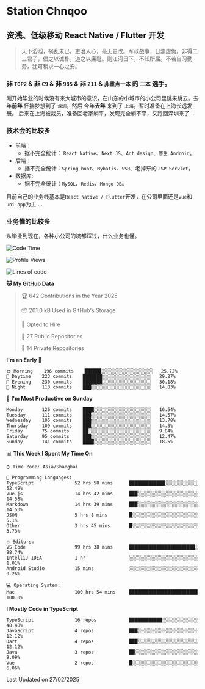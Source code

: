 # Station Chnqoo

## 资浅、低级移动 React Native / Flutter 开发

> 天下滔滔，祸乱未已。吏治人心，毫无更改。军政战事，日崇虚伪。非得二三君子，倡之以诚朴，道之以廉耻。则江河日下，不知所届。不若自习勤劳，犹可稍求一心之安。

### 非 `TOP2` & 非 `C9` & 非 `985` & 非 `211` & `非重点一本` 的 `二本` 选手。

刚开始毕业的时候没有来大城市的意识，在山东的小城市的小公司里跳来跳去。~~去年~~**前年** 怀揣梦想到了 `深圳`，然后 ~~今年~~**去年** 来到了 `上海`。~~暂时准备在上海长远发展~~。
后来在上海被裁员，准备回老家躺平，发现完全躺不平，又跑回深圳来了 ...

### 技术会的比较多

- 前端：
  - 据不完全统计： `React Native`、`Next JS`、`Ant design`、`原生 Android`。
- 后端：
  - 据不完全统计：`Spring boot`、`Mybatis`、`SSH`、老掉牙的 `JSP Servlet`。
- 数据库:
  - 据不完全统计：`MySQL`、`Redis`、`Mongo DB`。

目前自己的业务线基本是`React Native / Flutter`开发，在公司里面还是`vue`和`uni-app`为主 ...

### 业务懂的比较多

从毕业到现在，各种小公司的坑都踩过，什么业务也懂。

<!--START_SECTION:waka-->
![Code Time](http://img.shields.io/badge/Code%20Time-7%2C768%20hrs%2053%20mins-blue)

![Profile Views](http://img.shields.io/badge/Profile%20Views-0-blue)

![Lines of code](https://img.shields.io/badge/From%20Hello%20World%20I%27ve%20Written-314%20Thousand%20lines%20of%20code-blue)

**🐱 My GitHub Data** 

> 🏆 642 Contributions in the Year 2025
 > 
> 📦 201.0 kB Used in GitHub's Storage 
 > 
> 💼 Opted to Hire
 > 
> 📜 27 Public Repositories 
 > 
> 🔑 14 Private Repositories  
 > 
**I'm an Early 🐤** 

```text
🌞 Morning    196 commits    ██████░░░░░░░░░░░░░░░░░░░   25.72% 
🌆 Daytime    223 commits    ███████░░░░░░░░░░░░░░░░░░   29.27% 
🌃 Evening    230 commits    ███████░░░░░░░░░░░░░░░░░░   30.18% 
🌙 Night      113 commits    ███░░░░░░░░░░░░░░░░░░░░░░   14.83%

```
📅 **I'm Most Productive on Sunday** 

```text
Monday       126 commits    ████░░░░░░░░░░░░░░░░░░░░░   16.54% 
Tuesday      111 commits    ███░░░░░░░░░░░░░░░░░░░░░░   14.57% 
Wednesday    105 commits    ███░░░░░░░░░░░░░░░░░░░░░░   13.78% 
Thursday     109 commits    ███░░░░░░░░░░░░░░░░░░░░░░   14.3% 
Friday       75 commits     ██░░░░░░░░░░░░░░░░░░░░░░░   9.84% 
Saturday     95 commits     ███░░░░░░░░░░░░░░░░░░░░░░   12.47% 
Sunday       141 commits    ████░░░░░░░░░░░░░░░░░░░░░   18.5%

```


📊 **This Week I Spent My Time On** 

```text
⌚︎ Time Zone: Asia/Shanghai

💬 Programming Languages: 
TypeScript               52 hrs 58 mins      █████████████░░░░░░░░░░░░   52.49% 
Vue.js                   14 hrs 42 mins      ███░░░░░░░░░░░░░░░░░░░░░░   14.58% 
Markdown                 14 hrs 39 mins      ███░░░░░░░░░░░░░░░░░░░░░░   14.53% 
JSON                     5 hrs 8 mins        █░░░░░░░░░░░░░░░░░░░░░░░░   5.1% 
Other                    3 hrs 45 mins       █░░░░░░░░░░░░░░░░░░░░░░░░   3.73%

🔥 Editors: 
VS Code                  99 hrs 38 mins      ████████████████████████░   98.74% 
IntelliJ IDEA            1 hr                ░░░░░░░░░░░░░░░░░░░░░░░░░   1.01% 
Android Studio           15 mins             ░░░░░░░░░░░░░░░░░░░░░░░░░   0.26%

💻 Operating System: 
Mac                      100 hrs 54 mins     █████████████████████████   100.0%

```

**I Mostly Code in TypeScript** 

```text
TypeScript               16 repos            ████████████░░░░░░░░░░░░░   48.48% 
JavaScript               4 repos             ███░░░░░░░░░░░░░░░░░░░░░░   12.12% 
Dart                     4 repos             ███░░░░░░░░░░░░░░░░░░░░░░   12.12% 
Java                     3 repos             ██░░░░░░░░░░░░░░░░░░░░░░░   9.09% 
Vue                      2 repos             █░░░░░░░░░░░░░░░░░░░░░░░░   6.06%

```



 Last Updated on 27/02/2025
<!--END_SECTION:waka-->

<!---
ChenqiaoStation/ChenqiaoStation is a ✨ special ✨ repository because its `README.md` (this file) appears on your GitHub profile.
You can click the Preview link to take a look at your changes.
--->
